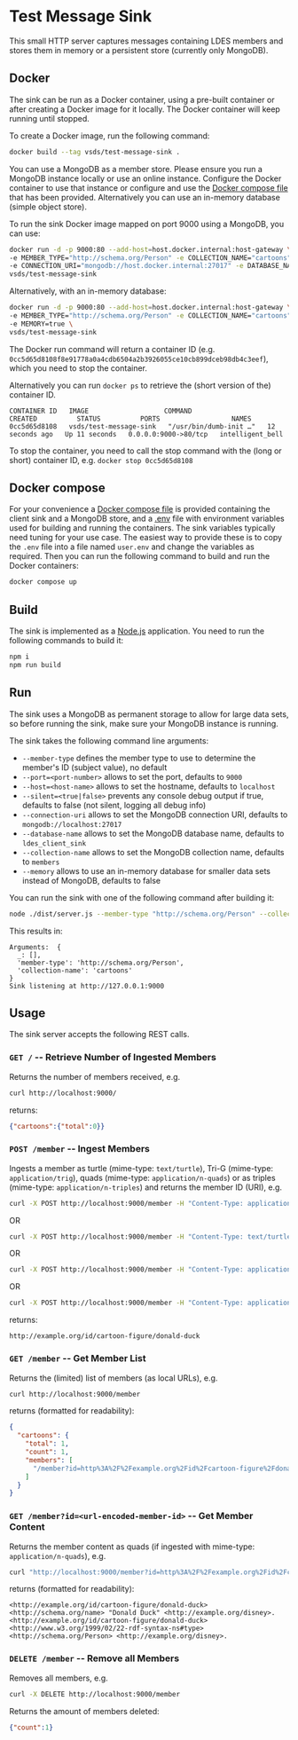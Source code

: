 # Test Message Sink
This small HTTP server captures messages containing LDES members and stores them in memory or a persistent store (currently only MongoDB).

## Docker
The sink can be run as a Docker container, using a pre-built container or after creating a Docker image for it locally. The Docker container will keep running until stopped.

To create a Docker image, run the following command:
```bash
docker build --tag vsds/test-message-sink .
```

You can use a MongoDB as a member store. Please ensure you run a MongoDB instance locally or use an online instance. Configure the Docker container to use that instance or configure and use the [Docker compose file](./docker-compose.yml) that has been provided. Alternatively you can use an in-memory database (simple object store).

To run the sink Docker image mapped on port 9000 using a MongoDB, you can use:
```bash
docker run -d -p 9000:80 --add-host=host.docker.internal:host-gateway \
-e MEMBER_TYPE="http://schema.org/Person" -e COLLECTION_NAME="cartoons" \
-e CONNECTION_URI="mongodb://host.docker.internal:27017" -e DATABASE_NAME="test" \
vsds/test-message-sink
```

Alternatively, with an in-memory database:
```bash
docker run -d -p 9000:80 --add-host=host.docker.internal:host-gateway \
-e MEMBER_TYPE="http://schema.org/Person" -e COLLECTION_NAME="cartoons" \
-e MEMORY=true \
vsds/test-message-sink
```


The Docker run command will return a container ID (e.g. `0cc5d65d8108f8e91778a0a4cdb6504a2b3926055ce10cb899dceb98db4c3eef`), which you need to stop the container.

Alternatively you can run `docker ps` to retrieve the (short version of the) container ID.
 ```
CONTAINER ID   IMAGE                   COMMAND                  CREATED          STATUS          PORTS                  NAMES
0cc5d65d8108   vsds/test-message-sink   "/usr/bin/dumb-init …"   12 seconds ago   Up 11 seconds   0.0.0.0:9000->80/tcp   intelligent_bell
 ```
To stop the container, you need to call the stop command with the (long or short) container ID, e.g. `docker stop 0cc5d65d8108`

## Docker compose
For your convenience a [Docker compose file](./docker-compose.yml) is provided containing the client sink and a MongoDB store, and a [.env](./.env) file with environment variables used for building and running the containers. The sink variables typically need tuning for your use case. The easiest way to provide these is to copy the `.env` file into a file named `user.env` and change the variables as required. Then you can run the following command to build and run the Docker containers:

```bash
docker compose up
```

## Build
The sink is implemented as a [Node.js](https://nodejs.org/en/) application.
You need to run the following commands to build it:
```bash
npm i
npm run build
```

## Run
The sink uses a MongoDB as permanent storage to allow for large data sets, so before running the sink, make sure your MongoDB instance is running.

The sink takes the following command line arguments:
* `--member-type` defines the member type to use to determine the member's ID (subject value), no default
* `--port=<port-number>` allows to set the port, defaults to `9000`
* `--host=<host-name>` allows to set the hostname, defaults to `localhost`
* `--silent=<true|false>` prevents any console debug output if true, defaults to false (not silent, logging all debug info)
* `--connection-uri` allows to set the MongoDB connection URI, defaults to `mongodb://localhost:27017`
* `--database-name` allows to set the MongoDB database name, defaults to `ldes_client_sink`
* `--collection-name` allows to set the MongoDB collection name, defaults to `members`
* `--memory` allows to use an in-memory database for smaller data sets instead of MongoDB, defaults to false

You can run the sink with one of the following command after building it:
```bash
node ./dist/server.js --member-type "http://schema.org/Person" --collection-name cartoons --memory true
```
This results in:
```
Arguments:  {
  _: [],
  'member-type': 'http://schema.org/Person',
  'collection-name': 'cartoons'
}
Sink listening at http://127.0.0.1:9000
```

## Usage
The sink server accepts the following REST calls.

### `GET /` -- Retrieve Number of Ingested Members
Returns the number of members received, e.g.
```bash
curl http://localhost:9000/
```
returns:
```json
{"cartoons":{"total":0}}
```

### `POST /member` -- Ingest Members
Ingests a member as turtle (mime-type: `text/turtle`), Tri-G (mime-type: `application/trig`), quads (mime-type: `application/n-quads`) or as triples (mime-type: `application/n-triples`) and returns the member ID (URI), e.g.
```bash
curl -X POST http://localhost:9000/member -H "Content-Type: application/trig" -d "@data/donald-duck.trig"
```
OR
```bash
curl -X POST http://localhost:9000/member -H "Content-Type: text/turtle" -d "@data/donald-duck.ttl"
```
OR
```bash
curl -X POST http://localhost:9000/member -H "Content-Type: application/n-quads" -d "@data/donald-duck.nq"
```
OR
```bash
curl -X POST http://localhost:9000/member -H "Content-Type: application/n-triples" -d "@data/donald-duck.nt"
```
returns:
```
http://example.org/id/cartoon-figure/donald-duck
```

### `GET /member` -- Get Member List
Returns the (limited) list of members (as local URLs), e.g.
```bash
curl http://localhost:9000/member
```
returns (formatted for readability):
```json
{
  "cartoons": {
    "total": 1,
    "count": 1,
    "members": [
      "/member?id=http%3A%2F%2Fexample.org%2Fid%2Fcartoon-figure%2Fdonald-duck"
    ]
  }
}
```

### `GET /member?id=<url-encoded-member-id>` -- Get Member Content
Returns the member content as quads (if ingested with mime-type: `application/n-quads`), e.g.
```bash
curl "http://localhost:9000/member?id=http%3A%2F%2Fexample.org%2Fid%2Fcartoon-figure%2Fdonald-duck"
```
returns (formatted for readability):
```
<http://example.org/id/cartoon-figure/donald-duck> <http://schema.org/name> "Donald Duck" <http://example.org/disney>.
<http://example.org/id/cartoon-figure/donald-duck> <http://www.w3.org/1999/02/22-rdf-syntax-ns#type> <http://schema.org/Person> <http://example.org/disney>.
```

### `DELETE /member` -- Remove all Members
Removes all members, e.g.
```bash
curl -X DELETE http://localhost:9000/member
```
Returns the amount of members deleted:
```json
{"count":1}
```
